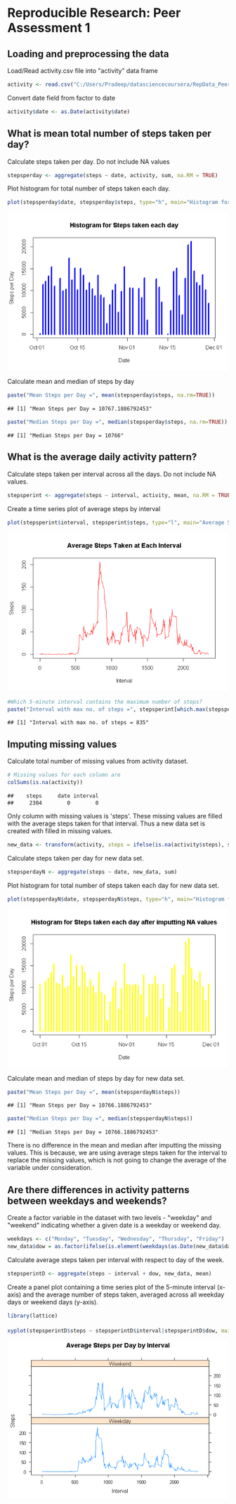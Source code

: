 # Reproducible Research: Peer Assessment 1


## Loading and preprocessing the data
Load/Read activity.csv file into "activity" data frame

```r
activity <- read.csv("C:/Users/Pradeep/datasciencecoursera/RepData_PeerAssessment1/activity.csv")
```
Convert date field from factor to date

```r
activity$date <- as.Date(activity$date)
```

## What is mean total number of steps taken per day?
Calculate steps taken per day. Do not include NA values

```r
stepsperday <- aggregate(steps ~ date, activity, sum, na.RM = TRUE)
```
Plot histogram for total number of steps taken each day.

```r
plot(stepsperday$date, stepsperday$steps, type="h", main="Histogram for Steps taken each day", xlab="Date", ylab="Steps per Day", col="blue", lwd=4)
```

![](PA1_template_files/figure-html/unnamed-chunk-4-1.png) 

Calculate mean and median of steps by day

```r
paste("Mean Steps per Day =", mean(stepsperday$steps, na.rm=TRUE))
```

```
## [1] "Mean Steps per Day = 10767.1886792453"
```

```r
paste("Median Steps per Day =", median(stepsperday$steps, na.rm=TRUE))
```

```
## [1] "Median Steps per Day = 10766"
```

## What is the average daily activity pattern?
Calculate steps taken per interval across all the days. Do not include NA values.

```r
stepsperint <- aggregate(steps ~ interval, activity, mean, na.RM = TRUE)
```

Create a time series plot of average steps by interval

```r
plot(stepsperint$interval, stepsperint$steps, type="l", main="Average Steps Taken at Each Interval", xlab="Interval", ylab="Steps", col="red")
```

![](PA1_template_files/figure-html/unnamed-chunk-7-1.png) 


```r
#Which 5-minute interval contains the maximum number of steps?
paste("Interval with max no. of steps =", stepsperint[which.max(stepsperint$steps),1])
```

```
## [1] "Interval with max no. of steps = 835"
```

## Imputing missing values
Calculate total number of missing values from activity dataset.


```r
# Missing values for each column are
colSums(is.na(activity))
```

```
##    steps     date interval 
##     2304        0        0
```

Only column with missing values is 'steps'. These missing values are filled with the average steps taken for that interval.
Thus a new data set is created with filled in missing values. 

```r
new_data <- transform(activity, steps = ifelse(is.na(activity$steps), stepsperint$steps[match(activity$interval, stepsperint$interval)], activity$steps))
```

Calculate steps taken per day for new data set.

```r
stepsperdayN <- aggregate(steps ~ date, new_data, sum)
```
Plot histogram for total number of steps taken each day for new data set.

```r
plot(stepsperdayN$date, stepsperdayN$steps, type="h", main="Histogram for Steps taken each day after imputting NA values", xlab="Date", ylab="Steps per Day", col="yellow", lwd=4)
```

![](PA1_template_files/figure-html/unnamed-chunk-12-1.png) 

Calculate mean and median of steps by day for new data set.

```r
paste("Mean Steps per Day =", mean(stepsperdayN$steps))
```

```
## [1] "Mean Steps per Day = 10766.1886792453"
```

```r
paste("Median Steps per Day =", median(stepsperdayN$steps))
```

```
## [1] "Median Steps per Day = 10766.1886792453"
```

There is no difference in the mean and median after imputting the missing values.
This is because, we are using average steps taken for the interval to replace the missing values,
which is not going to change the average of the variable under consideration.

## Are there differences in activity patterns between weekdays and weekends?
Create a factor variable in the dataset with two levels - "weekday" and "weekend" indicating whether a given date is a weekday or weekend day.

```r
weekdays <- c("Monday", "Tuesday", "Wednesday", "Thursday", "Friday")
new_data$dow = as.factor(ifelse(is.element(weekdays(as.Date(new_data$date)),weekdays), "Weekday", "Weekend"))
```

Calculate average steps taken per interval with respect to day of the week.


```r
stepsperintD <- aggregate(steps ~ interval + dow, new_data, mean)
```

Create a panel plot containing a time series plot of the 5-minute interval (x-axis) and the average number of steps taken, averaged across all weekday days or weekend days (y-axis).


```r
library(lattice)

xyplot(stepsperintD$steps ~ stepsperintD$interval|stepsperintD$dow, main="Average Steps per Day by Interval",xlab="Interval", ylab="Steps",layout=c(1,2), type="l")
```

![](PA1_template_files/figure-html/unnamed-chunk-16-1.png) 
